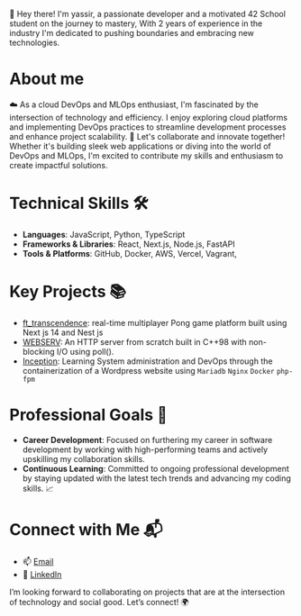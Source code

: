 👋 Hey there! I'm yassir, a passionate developer and a motivated 42 School student on the journey to mastery, With 2 years of experience in the industry I'm dedicated to pushing boundaries and embracing new technologies.

# About me
☁️ As a cloud DevOps and MLOps enthusiast, I'm fascinated by the intersection of technology and efficiency. I enjoy exploring cloud platforms and implementing DevOps practices to streamline development processes and enhance project scalability.
🌟 Let's collaborate and innovate together! Whether it's building sleek web applications or diving into the world of DevOps and MLOps, I'm excited to contribute my skills and enthusiasm to create impactful solutions.
# Technical Skills 🛠️
- **Languages**: JavaScript, Python, TypeScript
- **Frameworks & Libraries**: React, Next.js, Node.js, FastAPI
- **Tools & Platforms**: GitHub, Docker, AWS, Vercel, Vagrant,
# Key Projects 📚
- [ft_transcendence](https://github.com/yassir58/ft_transcendence.git):  real-time multiplayer Pong game platform built using Next js 14 and Nest js
- [WEBSERV](https://github.com/yassir58/webserv.git): An HTTP server from scratch built in C++98 with non-blocking I/O using poll().
- [Inception](https://github.com/yassir58/Inception-42.git): Learning System administration and DevOps through the containerization of a Wordpress website using   `Mariadb` `Nginx` `Docker` `php-fpm`
# Professional Goals 🚀
- **Career Development**: Focused on furthering my career in software development by working with high-performing teams and actively upskilling my collaboration skills.
- **Continuous Learning**: Committed to ongoing professional development by staying updated with the latest tech trends and advancing my coding skills. 📈
# Connect with Me 📬
- 📫 [Email](elatmaniyassir3@gmail.com)
- 🔗 [LinkedIn](in/yassir-el-atmani-5b5535195)
  
I’m looking forward to collaborating on projects that are at the intersection of technology and social good. Let’s connect! 🌍
